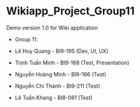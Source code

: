 # Wikiapp_Project_Group11
Demo version 1.0 for Wiki application

* Group 11: 

* Lê Huy Quang - BI9-195
  (Dev, UI, UX)
* Trịnh Tuấn Minh - BI9-168
  (Test, Presentation)
* Nguyễn Hoàng Minh - BI9-166
  (Test)
* Nguyễn Chí Thành - BI9-211
  (Test)
* Lê Tuấn Khang - BI8-081
  (Test)
